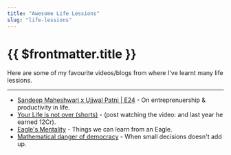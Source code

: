 ```yaml
---
title: "Awesome Life Lessions"
slug: "life-lessions"
---
```


# {{ $frontmatter.title }}

Here are some of my favourite videos/blogs from where I've learnt many life lessions.

---

* [Sandeep Maheshwari x Ujjwal Patni | E24](https://www.youtube.com/watch?v=NbWVhyadunc) - On entreprenuership & productivity in life.
* [Your Life is not over (shorts)](https://www.youtube.com/watch?v=1Jsp3bh7JKA) - (post watching the video: and last year he earned 12Cr).
* [Eagle's Mentality](https://www.youtube.com/watch?v=XLPqy2oO-Eg) - Things we can learn from an Eagle.
* [Mathematical danger of democracy](https://youtube.com/watch?v=I6Unxb-PFhs) - When small decisions doesn't add up.
